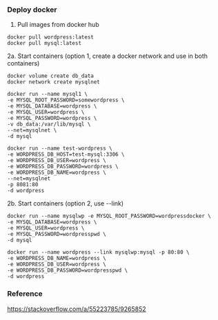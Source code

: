 ### Deploy docker
1. Pull images from docker hub  
```
docker pull wordpress:latest
docker pull mysql:latest
```

2a. Start containers (option 1, create a docker network and use in both containers)
```
docker volume create db_data
docker network create mysqlnet

docker run --name mysql1 \
-e MYSQL_ROOT_PASSWORD=somewordpress \
-e MYSQL_DATABASE=wordpress \
-e MYSQL_USER=wordpress \
-e MYSQL_PASSWORD=wordpress \
-v db_data:/var/lib/mysql \
--net=mysqlnet \
-d mysql

docker run --name test-wordpress \
-e WORDPRESS_DB_HOST=test-mysql:3306 \
-e WORDPRESS_DB_USER=wordpress \
-e WORDPRESS_DB_PASSWORD=wordpress \
-e WORDPRESS_DB_NAME=wordpress \
--net=mysqlnet 
-p 8081:80 
-d wordpress
```

2b. Start containers (option 2, use --link)
```
docker run --name mysqlwp -e MYSQL_ROOT_PASSWORD=wordpressdocker \
-e MYSQL_DATABASE=wordpress \
-e MYSQL_USER=wordpress \
-e MYSQL_PASSWORD=wordpresspwd \
-d mysql

docker run --name wordpress --link mysqlwp:mysql -p 80:80 \
-e WORDPRESS_DB_NAME=wordpress \
-e WORDPRESS_DB_USER=wordpress \
-e WORDPRESS_DB_PASSWORD=wordpresspwd \
-d wordpress
```

### Reference
https://stackoverflow.com/a/55223785/9265852
